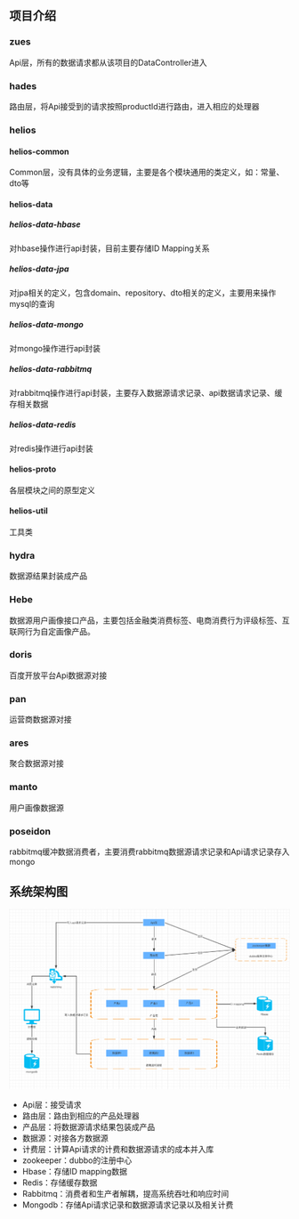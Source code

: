 ##  项目介绍

### zues

Api层，所有的数据请求都从该项目的DataController进入

### hades

路由层，将Api接受到的请求按照productId进行路由，进入相应的处理器

### helios

#### helios-common

Common层，没有具体的业务逻辑，主要是各个模块通用的类定义，如：常量、dto等

#### helios-data

##### helios-data-hbase

对hbase操作进行api封装，目前主要存储ID Mapping关系

##### helios-data-jpa

对jpa相关的定义，包含domain、repository、dto相关的定义，主要用来操作mysql的查询

##### helios-data-mongo

对mongo操作进行api封装

##### helios-data-rabbitmq

对rabbitmq操作进行api封装，主要存入数据源请求记录、api数据请求记录、缓存相关数据

##### helios-data-redis

对redis操作进行api封装

#### helios-proto

各层模块之间的原型定义

#### helios-util

工具类

### hydra

数据源结果封装成产品

### Hebe

数据源用户画像接口产品，主要包括金融类消费标签、电商消费行为评级标签、互联网行为自定画像产品。

### doris

百度开放平台Api数据源对接

### pan

运营商数据源对接

### ares

聚合数据源对接

### manto

用户画像数据源

### poseidon

rabbitmq缓冲数据消费者，主要消费rabbitmq数据源请求记录和Api请求记录存入mongo

## 系统架构图

![](architecture.png)

- Api层：接受请求
- 路由层：路由到相应的产品处理器
- 产品层：将数据源请求结果包装成产品
- 数据源：对接各方数据源
- 计费层：计算Api请求的计费和数据源请求的成本并入库
- zookeeper：dubbo的注册中心
- Hbase：存储ID mapping数据
- Redis：存储缓存数据
- Rabbitmq：消费者和生产者解耦，提高系统吞吐和响应时间
- Mongodb：存储Api请求记录和数据源请求记录以及相关计费